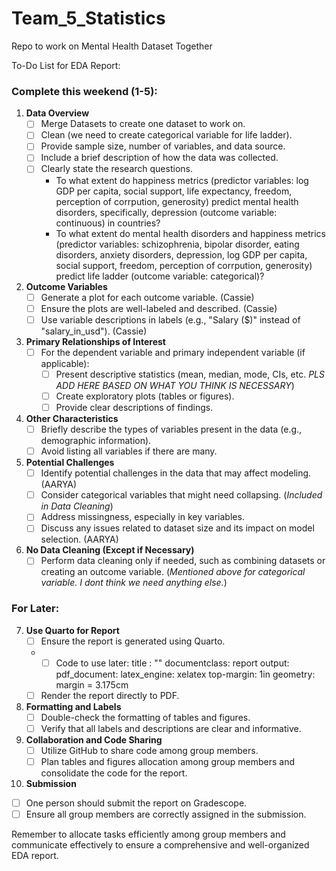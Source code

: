 # Team_5_Statistics
Repo to work on Mental Health Dataset Together

To-Do List for EDA Report:

### Complete this weekend (1-5):

1. **Data Overview**
   - [ ] Merge Datasets to create one dataset to work on.
   - [ ] Clean (we need to create categorical variable for life ladder).
   - [ ] Provide sample size, number of variables, and data source.
   - [ ] Include a brief description of how the data was collected.
   - [ ] Clearly state the research questions.
        + To what extent do happiness metrics (predictor variables: log GDP per capita, social support, life expectancy, freedom, perception of corrpution, generosity) predict mental health disorders, specifically, depression (outcome variable: continuous) in countries?
        + To what extent do mental health disorders and happiness
metrics (predictor variables: schizophrenia, bipolar disorder, eating disorders, anxiety disorders, depression, log GDP per capita, social support, freedom, perception of corrpution, generosity) predict life ladder (outcome variable: categorical)?

2. **Outcome Variables**
   - [ ] Generate a plot for each outcome variable. (Cassie)
   - [ ] Ensure the plots are well-labeled and described. (Cassie)
   - [ ] Use variable descriptions in labels (e.g., "Salary ($)" instead of "salary_in_usd"). (Cassie)

3. **Primary Relationships of Interest**
   - [ ] For the dependent variable and primary independent variable (if applicable):
     + [ ] Present descriptive statistics (mean, median, mode, CIs, etc. _PLS ADD HERE BASED ON WHAT YOU THINK IS NECESSARY_)
     + [ ] Create exploratory plots (tables or figures).
     + [ ] Provide clear descriptions of findings.

4. **Other Characteristics**
   - [ ] Briefly describe the types of variables present in the data (e.g., demographic information).
   - [ ] Avoid listing all variables if there are many.

5. **Potential Challenges**
   - [ ] Identify potential challenges in the data that may affect modeling. (AARYA)
   - [ ] Consider categorical variables that might need collapsing. (_Included in Data Cleaning_)
   - [ ] Address missingness, especially in key variables.
   - [ ] Discuss any issues related to dataset size and its impact on model selection. (AARYA)

6. **No Data Cleaning (Except if Necessary)**
   - [ ] Perform data cleaning only if needed, such as combining datasets or creating an outcome variable. (_Mentioned above for categorical variable. I dont think we need anything else._)

### For Later:

7. **Use Quarto for Report**
   - [ ] Ensure the report is generated using Quarto.
   + - [ ] Code to use later:
title : ""
documentclass: report
output:
  pdf_document:
    latex_engine: xelatex
  top-margin: 1in
geometry: margin = 3.175cm
   - [ ] Render the report directly to PDF.

8. **Formatting and Labels**
   - [ ] Double-check the formatting of tables and figures.
   - [ ] Verify that all labels and descriptions are clear and informative.

9. **Collaboration and Code Sharing**
   - [ ] Utilize GitHub to share code among group members.
   - [ ] Plan tables and figures allocation among group members and consolidate the code for the report.

10. **Submission**
   - [ ] One person should submit the report on Gradescope.
   - [ ] Ensure all group members are correctly assigned in the submission.

Remember to allocate tasks efficiently among group members and communicate effectively to ensure a comprehensive and well-organized EDA report.
